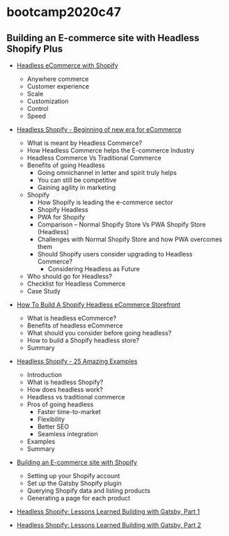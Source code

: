 # bootcamp2020c47

## Building an E-commerce site with Headless Shopify Plus

- [Headless eCommerce with Shopify](https://www.shopify.com/plus/solutions/headless-commerce)

  - Anywhere commerce
  - Customer experience
  - Scale
  - Customization
  - Control
  - Speed

- [Headless Shopify - Beginning of new era for eCommerce](https://aureatelabs.com/ecommerce/headless-shopify-beginning-of-new-era-for-ecommerce/)

  - What is meant by Headless Commerce?
  - How Headless Commerce helps the E-commerce Industry
  - Headless Commerce Vs Traditional Commerce
  - Benefits of going Headless
    - Going omnichannel in letter and spirit truly helps
    - You can still be competitive
    - Gaining agility in marketing
  - Shopify
    - How Shopify is leading the e-commerce sector
    - Shopify Headless
    - PWA for Shopify
    - Comparison – Normal Shopify Store Vs PWA Shopify Store (Headless)
    - Challenges with Normal Shopify Store and how PWA overcomes them
    - Should Shopify users consider upgrading to Headless Commerce?
      - Considering Headless as Future
  - Who should go for Headless?
  - Checklist for Headless Commerce
  - Case Study

- [How To Build A Shopify Headless eCommerce Storefront](https://medium.com/selleo/how-to-build-a-shopify-headless-ecommerce-storefront-99b9dfd5204b)

  - What is headless eCommerce?
  - Benefits of headless eCommerce
  - What should you consider before going headless?
  - How to build a Shopify headless store?
  - Summary

- [Headless Shopify - 25 Amazing Examples](https://selleo.com/blog/headless-shopify-25-amazing-examples)

  - Introduction
  - What is headless Shopify?
  - How does headless work?
  - Headless vs traditional commerce
  - Pros of going headless
    - Faster time-to-market
    - Flexibility
    - Better SEO
    - Seamless integration
  - Examples
  - Summary

- [Building an E-commerce site with Shopify](https://www.gatsbyjs.com/docs/building-an-ecommerce-site-with-shopify/)

  - Setting up your Shopify account
  - Set up the Gatsby Shopify plugin
  - Querying Shopify data and listing products
  - Generating a page for each product

- [Headless Shopify: Lessons Learned Building with Gatsby, Part 1](https://www.getelevar.com/optimization/headless-shopify/)
- [Headless Shopify: Lessons Learned Building with Gatsby, Part 2](https://www.getelevar.com/shopify/headless-shopify-learning-lessons/)

